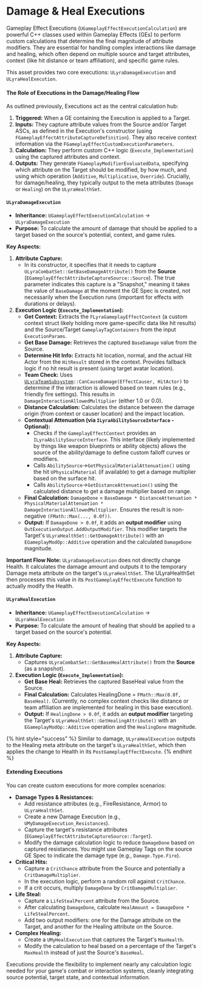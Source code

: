 # Damage & Heal Executions

Gameplay Effect Executions (`UGameplayEffectExecutionCalculation`) are powerful C++ classes used within Gameplay Effects (GEs) to perform custom calculations that determine the final magnitude of attribute modifiers. They are essential for handling complex interactions like damage and healing, which often depend on multiple source and target attributes, context (like hit distance or team affiliation), and specific game rules.

This asset provides two core executions: `ULyraDamageExecution` and `ULyraHealExecution`.

#### The Role of Executions in the Damage/Healing Flow

As outlined previously, Executions act as the central calculation hub:

1. **Triggered:** When a GE containing the Execution is applied to a Target.
2. **Inputs:** They capture attribute values from the Source and/or Target ASCs, as defined in the Execution's constructor (using `FGameplayEffectAttributeCaptureDefinition`). They also receive context information via the `FGameplayEffectCustomExecutionParameters`.
3. **Calculation:** They perform custom C++ logic (`Execute_Implementation`) using the captured attributes and context.
4. **Outputs:** They generate `FGameplayModifierEvaluatedData`, specifying which attribute on the Target should be modified, by how much, and using which operation (`Additive`, `Multiplicative`, `Override`). Crucially, for damage/healing, they typically output to the meta attributes (`Damage` or `Healing`) on the `ULyraHealthSet`.

#### `ULyraDamageExecution`

* **Inheritance:** `UGameplayEffectExecutionCalculation` -> `ULyraDamageExecution`
* **Purpose:** To calculate the amount of damage that should be applied to a target based on the source's potential, context, and game rules.

**Key Aspects:**

1. **Attribute Capture:**
   * In its constructor, it specifies that it needs to capture `ULyraCombatSet::GetBaseDamageAttribute()` from the **Source** (`EGameplayEffectAttributeCaptureSource::Source`). The true parameter indicates this capture is a "Snapshot," meaning it takes the value of `BaseDamage` at the moment the GE Spec is created, not necessarily when the Execution runs (important for effects with durations or delays).
2. **Execution Logic (`Execute_Implementation`):**
   * **Get Context:** Extracts the `FLyraGameplayEffectContext` (a custom context struct likely holding more game-specific data like hit results) and the Source/Target `GameplayTagContainers` from the input `ExecutionParams`.
   * **Get Base Damage:** Retrieves the captured `BaseDamage` value from the Source.
   * **Determine Hit Info:** Extracts hit location, normal, and the actual Hit Actor from the `HitResult` stored in the context. Provides fallback logic if no hit result is present (using target avatar location).
   * **Team Check:** Uses [`ULyraTeamSubsystem`](../../team/)`::CanCauseDamage(EffectCauser, HitActor)` to determine if the interaction is allowed based on team rules (e.g., friendly fire settings). This results in `DamageInteractionAllowedMultiplier` (either 1.0 or 0.0).
   * **Distance Calculation:** Calculates the distance between the damage origin (from context or causer location) and the impact location.
   * **Contextual Attenuation (via `ILyraAbilitySourceInterface` - Optional):**
     * Checks if the `GameplayEffectContext` provides an `ILyraAbilitySourceInterface`. This interface (likely implemented by things like weapon blueprints or ability objects) allows the source of the ability/damage to define custom falloff curves or modifiers.
     * Calls `AbilitySource`->`GetPhysicalMaterialAttenuation()` using the hit `UPhysicalMaterial` (if available) to get a damage multiplier based on the surface hit.
     * Calls `AbilitySource`->`GetDistanceAttenuation()` using the calculated distance to get a damage multiplier based on range.
   * **Final Calculation:** `DamageDone` = `BaseDamage * DistanceAttenuation * PhysicalMaterialAttenuation * DamageInteractionAllowedMultiplier`. Ensures the result is non-negative `(FMath::Max(..., 0.0f))`.
   * **Output:** If `DamageDone > 0.0f`, it adds an **output modifier** using `OutExecutionOutput.AddOutputModifier`. This modifier targets the Target's `ULyraHealthSet::GetDamageAttribute()` with an `EGameplayModOp::Additive` operation and the calculated `DamageDone` magnitude.

**Important Flow Note:** `ULyraDamageExecution` does not directly change Health. It calculates the damage amount and outputs it to the temporary Damage meta attribute on the target's `ULyraHealthSet`. The ULyraHealthSet then processes this value in its `PostGameplayEffectExecute` function to actually modify the Health.

#### `ULyraHealExecution`

* **Inheritance:** `UGameplayEffectExecutionCalculation` -> `ULyraHealExecution`
* **Purpose:** To calculate the amount of healing that should be applied to a target based on the source's potential.

**Key Aspects:**

1. **Attribute Capture:**
   * Captures `ULyraCombatSet::GetBaseHealAttribute()` from the **Source** (as a snapshot).
2. **Execution Logic (`Execute_Implementation`):**
   * **Get Base Heal:** Retrieves the captured BaseHeal value from the Source.
   * **Final Calculation:** Calculates HealingDone = `FMath::Max(0.0f, BaseHeal)`. (Currently, no complex context checks like distance or team affiliation are implemented for healing in this base execution).
   * **Output:** If `HealingDone > 0.0f`, it adds an **output modifier** targeting the Target's `ULyraHealthSet::GetHealingAttribute()` with an `EGameplayModOp::Additive` operation and the `HealingDone` magnitude.

{% hint style="success" %}
Similar to damage, `ULyraHealExecution` outputs to the Healing meta attribute on the target's `ULyraHealthSet`, which then applies the change to Health in its `PostGameplayEffectExecute`.
{% endhint %}

#### Extending Executions

You can create custom executions for more complex scenarios:

* **Damage Types & Resistances:**
  * Add resistance attributes (e.g., FireResistance, Armor) to `ULyraHealthSet`.
  * Create a new Damage Execution (e.g., `UMyDamageExecution_Resistances`).
  * Capture the target's resistance attributes (`EGameplayEffectAttributeCaptureSource::Target`).
  * Modify the damage calculation logic to reduce `DamageDone` based on captured resistances. You might use Gameplay Tags on the source GE Spec to indicate the damage type (e.g., `Damage.Type.Fire`).
* **Critical Hits:**
  * Capture a `CritChance` attribute from the Source and potentially a `CritDamageMultiplier`.
  * In the execution logic, perform a random roll against `CritChance`.
  * If a crit occurs, multiply `DamageDone` by `CritDamageMultiplier`.
* **Life Steal:**
  * Capture a `LifeStealPercent` attribute from the Source.
  * After calculating `DamageDone`, calculate `HealAmount = DamageDone * LifeStealPercent`.
  * Add two output modifiers: one for the Damage attribute on the Target, and another for the Healing attribute on the Source.
* **Complex Healing:**
  * Create a `UMyHealExecution` that captures the Target's `MaxHealth`.
  * Modify the calculation to heal based on a percentage of the Target's `MaxHealth` instead of just the Source's `BaseHeal`.

Executions provide the flexibility to implement nearly any calculation logic needed for your game's combat or interaction systems, cleanly integrating source potential, target state, and contextual information.

